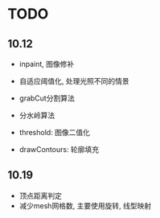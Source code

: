 # TODO

## 10.12

- inpaint, 图像修补
- 自适应阈值化, 处理光照不同的情景
- grabCut分割算法
- 分水岭算法

- threshold: 图像二值化
- drawContours: 轮廓填充

## 10.19

- 顶点距离判定
- 减少mesh网格数, 主要使用旋转, 线型映射